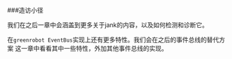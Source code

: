 ###造访小径

我们在之后一章中会涵盖到更多关于jank的内容，以及如何检测和诊断它。

在`greenrobot EventBus`实现上还有更多特性。我们会在之后的事件总线的替代方案
这一章中看看其中一些特性，外加其他事件总线的实现。
